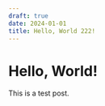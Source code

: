 ```yaml
---
draft: true
date: 2024-01-01
title: Hello, World 222!
---
```


# Hello, World!

This is a test post.

<!-- more -->